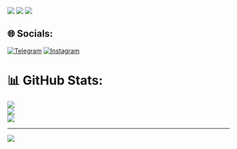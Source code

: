
![](http://github-profile-summary-cards.vercel.app/api/cards/profile-details?username=makhammatovb&theme=dark)
![](http://github-profile-summary-cards.vercel.app/api/cards/repos-per-language?username=makhammatovb&theme=dark)
![](http://github-profile-summary-cards.vercel.app/api/cards/stats?username=makhammatovb&theme=dark)

## 🌐 Socials:
[![Telegram](https://img.shields.io/badge/Telegram-%2326A5E4.svg?logo=Telegram&logoColor=white)](https://t.me/mr_makhammatov)
[![Instagram](https://img.shields.io/badge/Instagram-%23E4405F.svg?logo=Instagram&logoColor=white)](https://instagram.com/mr_makhammatov) 

# 📊 GitHub Stats:
![](https://github-readme-stats.vercel.app/api?username=makhammatovb&theme=dark&hide_border=false&include_all_commits=false&count_private=false)<br/>
![](https://github-readme-streak-stats.herokuapp.com/?user=makhammatovb&theme=dark&hide_border=false)<br/>
![](https://github-readme-stats.vercel.app/api/top-langs/?username=makhammatovb&theme=dark&hide_border=false&include_all_commits=false&count_private=false&layout=compact)

---
[![](https://visitcount.itsvg.in/api?id=qahor0v&label=Profile%20Visitors&color=12&icon=4&pretty=false)](https://visitcount.itsvg.in)
